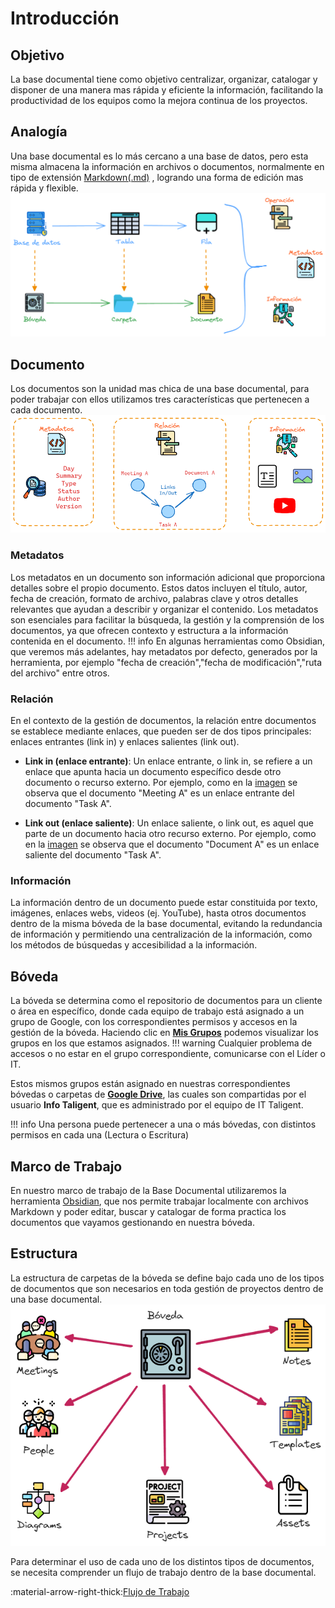 # Introducción
## Objetivo
La base documental tiene como objetivo centralizar, organizar, catalogar y disponer de una manera mas rápida y eficiente la información, facilitando la productividad de los equipos como la mejora continua de los proyectos.
## Analogía
Una base documental es lo más cercano a una base de datos, pero esta misma almacena la información en archivos o documentos, normalmente en tipo de extensión [Markdown(.md)](https://www.markdownguide.org/) , logrando una forma de edición mas rápida y flexible.
![base-documental-analogia](assets/images/base-documental-analogia.png)
## Documento
Los documentos son la unidad mas chica de una base documental, para poder trabajar con ellos utilizamos tres características que pertenecen a cada documento.
![base-documental-documento](assets/images/base-documental-documento.png)
### Metadatos
Los metadatos en un documento son información adicional que proporciona detalles sobre el propio documento. Estos datos incluyen el título, autor, fecha de creación, formato de archivo, palabras clave y otros detalles relevantes que ayudan a describir y organizar el contenido. Los metadatos son esenciales para facilitar la búsqueda, la gestión y la comprensión de los documentos, ya que ofrecen contexto y estructura a la información contenida en el documento.
!!! info
    En algunas herramientas como Obsidian, que veremos más adelantes, hay metadatos por defecto, generados por la herramienta, por ejemplo "fecha de creación","fecha de modificación","ruta del archivo" entre otros.
### Relación 
En el contexto de la gestión de documentos, la relación entre documentos se establece mediante enlaces, que pueden ser de dos tipos principales: enlaces entrantes (link in) y enlaces salientes (link out).

- **Link in (enlace entrante)**: Un enlace entrante, o link in, se refiere a un enlace que apunta hacia un documento específico desde otro documento o recurso externo. Por ejemplo, como en la [imagen](assets/images/base-documental-documento.png) se observa que el documento "Meeting A" es un enlace entrante del documento "Task A".

- **Link out (enlace saliente)**: Un enlace saliente, o link out, es aquel que parte de un documento hacia otro recurso externo. Por ejemplo, como en la [imagen](assets/images/base-documental-documento.png) se observa que el documento "Document A" es un enlace saliente del documento "Task A".
### Información
La información dentro de un documento puede estar constituida por texto, imágenes, enlaces webs, videos (ej. YouTube), hasta otros documentos dentro de la misma bóveda de la base documental, evitando la redundancia de información y permitiendo una centralización de la información, como los métodos de búsquedas y accesibilidad a la información.
## Bóveda
La bóveda se determina como el repositorio de documentos para un cliente o área en específico, donde cada equipo de trabajo está asignado a un grupo de Google, con los correspondientes permisos y accesos en la gestión de la bóveda.
Haciendo clic en  **[Mis Grupos](https://groups.google.com/my-groups)** podemos visualizar los grupos en los que estamos asignados.
!!! warning
    Cualquier problema de accesos o no estar en el grupo correspondiente, comunicarse con el Líder o IT.

Estos mismos grupos están asignado en nuestras correspondientes bóvedas o carpetas de **[Google Drive](https://drive.google.com/drive/u/0/shared-with-me?q=type:folder%20owner:info%40taligent.com.ar**)**, las cuales son compartidas por el usuario **Info Taligent**, que es administrado por el equipo de IT Taligent.

!!! info
    Una persona puede pertenecer a una o más bóvedas, con distintos permisos en cada una (Lectura o Escritura)
## Marco de Trabajo
En nuestro marco de trabajo de la Base Documental utilizaremos la herramienta [Obsidian](https://obsidian.md/), que nos permite trabajar localmente con archivos Markdown y poder editar, buscar y catalogar de forma practica los documentos que vayamos gestionando en nuestra bóveda. 
## Estructura
La estructura de carpetas de la bóveda se define bajo cada uno de los tipos de documentos que son necesarios en toda gestión de proyectos dentro de una base documental.
![estructura](assets/images/base-documental-estructura.png)

Para determinar el uso de cada uno de los distintos tipos de documentos, se necesita comprender un flujo de trabajo dentro de la base documental.

:material-arrow-right-thick:[Flujo de Trabajo](workflow/index.md)